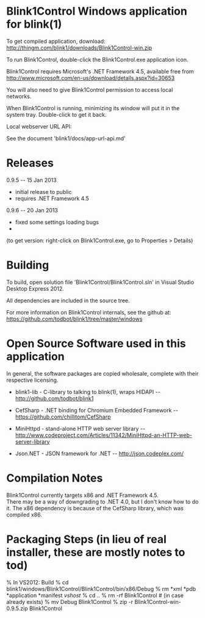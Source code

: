 Blink1Control Windows application for blink(1) 
==============================================

To get compiled application, download:
http://thingm.com/blink1/downloads/Blink1Control-win.zip

To run Blink1Control, double-click the Blink1Control.exe application icon.

Blink1Control requires Microsoft's .NET Framework 4.5, 
available free from http://www.microsoft.com/en-us/download/details.aspx?id=30653

You will also need to give Blink1Control permission to access local networks.

When Blink1Control is running, minimizing its window will put it in the system tray. 
Double-click to get it back.


Local webserver URL API:  

See the document 'blink1/docs/app-url-api.md'


Releases 
========

0.9.5 -- 15 Jan 2013 
- initial release to public
- requires .NET Framework 4.5

0.9.6 -- 20 Jan 2013 
- fixed some settings loading bugs
- 

(to get version: right-click on Blink1Control.exe, go to Properties > Details)


Building
========
To build, open solution file 'Blink1Control/Blink1Control.sln' in Visual Studio Desktop Express 2012.

All dependencies are included in the source tree.

For more information on Blink1Control internals, see the github at:
  https://github.com/todbot/blink1/tree/master/windows


Open Source Software used in this application
=============================================

In general, the software packages are copied wholesale, complete with their respective licensing.

- blink1-lib - C-library to talking to blink(1), wraps HIDAPI
-- http://github.com/todbot/blink1

- CefSharp - .NET binding for Chromium Embedded Framework
-- https://github.com/chillitom/CefSharp

- MiniHttpd - stand-alone HTTP web server library
-- http://www.codeproject.com/Articles/11342/MiniHttpd-an-HTTP-web-server-library

- Json.NET - JSON framework for .NET
-- http://json.codeplex.com/


Compilation Notes
=================

Blink1Control currently targets x86 and .NET Framework 4.5.  
There may be a way of downgrading to .NET 4.0, but I don't know how to do it.
The x86 dependency is because of the CefSharp library, which was compiled x86.



Packaging Steps (in lieu of real installer, these are mostly notes to tod)
===============
% In VS2012: Build
% cd blink1/windows/Blink1Control/Blink1Control/bin/x86/Debug
% rm *xml *pdb *application *manifest *vshost*
% cd .. 
% rm -rf Blink1Control # (in case already exists)
% mv Debug Blink1Control 
% zip -r Blink1Control-win-0.9.5.zip Blink1Control
